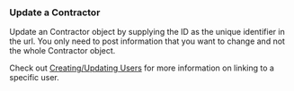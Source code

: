 ### Update a Contractor

Update an Contractor object by supplying the ID as the unique identifier in the url. 
You only need to post information that you want to change and not the whole Contractor object.

Check out [Creating/Updating Users](#creating-updating-users) for more information on linking to a specific user.
